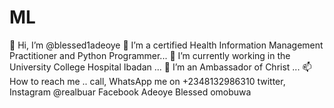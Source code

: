 # ML

👋 Hi, I’m @blessed1adeoye 👀 I’m a certified Health Information Management Practitioner and Python Programmer... 🌱 I’m currently working in the University College Hospital Ibadan ... 💞️ I’m an Ambassador of Christ ... 📫 How to reach me .. call, WhatsApp me on +2348132986310 twitter, Instagram @realbuar Facebook Adeoye Blessed omobuwa
